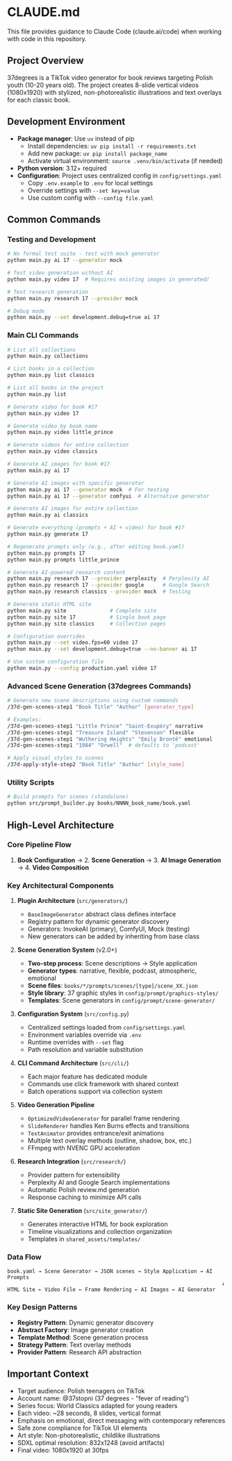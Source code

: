 # CLAUDE.md

This file provides guidance to Claude Code (claude.ai/code) when working with code in this repository.

## Project Overview

37degrees is a TikTok video generator for book reviews targeting Polish youth (10-20 years old). The project creates 8-slide vertical videos (1080x1920) with stylized, non-photorealistic illustrations and text overlays for each classic book.

## Development Environment

- **Package manager**: Use `uv` instead of pip
  - Install dependencies: `uv pip install -r requirements.txt`
  - Add new package: `uv pip install package_name`
  - Activate virtual environment: `source .venv/bin/activate` (if needed)
- **Python version**: 3.12+ required
- **Configuration**: Project uses centralized config in `config/settings.yaml`
  - Copy `.env.example` to `.env` for local settings
  - Override settings with `--set key=value`
  - Use custom config with `--config file.yaml`

## Common Commands

### Testing and Development
```bash
# No formal test suite - test with mock generator
python main.py ai 17 --generator mock

# Test video generation without AI
python main.py video 17  # Requires existing images in generated/

# Test research generation
python main.py research 17 --provider mock

# Debug mode
python main.py --set development.debug=true ai 17
```

### Main CLI Commands
```bash
# List all collections
python main.py collections

# List books in a collection
python main.py list classics

# List all books in the project
python main.py list

# Generate video for book #17
python main.py video 17

# Generate video by book name
python main.py video little_prince

# Generate videos for entire collection
python main.py video classics

# Generate AI images for book #17
python main.py ai 17

# Generate AI images with specific generator
python main.py ai 17 --generator mock  # For testing
python main.py ai 17 --generator comfyui  # Alternative generator

# Generate AI images for entire collection
python main.py ai classics

# Generate everything (prompts + AI + video) for book #17
python main.py generate 17

# Regenerate prompts only (e.g., after editing book.yaml)
python main.py prompts 17
python main.py prompts little_prince

# Generate AI-powered research content
python main.py research 17 --provider perplexity  # Perplexity AI
python main.py research 17 --provider google      # Google Search
python main.py research classics --provider mock  # Testing

# Generate static HTML site
python main.py site              # Complete site
python main.py site 17           # Single book page
python main.py site classics     # Collection pages

# Configuration overrides
python main.py --set video.fps=60 video 17
python main.py --set development.debug=true --no-banner ai 17

# Use custom configuration file
python main.py --config production.yaml video 17
```

### Advanced Scene Generation (37degrees Commands)
```bash
# Generate new scene descriptions using custom commands
/37d-gen-scenes-step1 "Book Title" "Author" [generator_type]

# Examples:
/37d-gen-scenes-step1 "Little Prince" "Saint-Exupéry" narrative
/37d-gen-scenes-step1 "Treasure Island" "Stevenson" flexible
/37d-gen-scenes-step1 "Wuthering Heights" "Emily Brontë" emotional
/37d-gen-scenes-step1 "1984" "Orwell"  # defaults to 'podcast'

# Apply visual styles to scenes
/37d-apply-style-step2 "Book Title" "Author" [style_name]
```

### Utility Scripts
```bash
# Build prompts for scenes (standalone)
python src/prompt_builder.py books/NNNN_book_name/book.yaml
```

## High-Level Architecture

### Core Pipeline Flow
1. **Book Configuration** → 2. **Scene Generation** → 3. **AI Image Generation** → 4. **Video Composition**

### Key Architectural Components

1. **Plugin Architecture** (`src/generators/`)
   - `BaseImageGenerator` abstract class defines interface
   - Registry pattern for dynamic generator discovery
   - Generators: InvokeAI (primary), ComfyUI, Mock (testing)
   - New generators can be added by inheriting from base class

2. **Scene Generation System** (v2.0+)
   - **Two-step process**: Scene descriptions → Style application
   - **Generator types**: narrative, flexible, podcast, atmospheric, emotional
   - **Scene files**: `books/*/prompts/scenes/[type]/scene_XX.json`
   - **Style library**: 37 graphic styles in `config/prompt/graphics-styles/`
   - **Templates**: Scene generators in `config/prompt/scene-generator/`

3. **Configuration System** (`src/config.py`)
   - Centralized settings loaded from `config/settings.yaml`
   - Environment variables override via `.env`
   - Runtime overrides with `--set` flag
   - Path resolution and variable substitution

4. **CLI Command Architecture** (`src/cli/`)
   - Each major feature has dedicated module
   - Commands use click framework with shared context
   - Batch operations support via collection system

5. **Video Generation Pipeline**
   - `OptimizedVideoGenerator` for parallel frame rendering
   - `SlideRenderer` handles Ken Burns effects and transitions
   - `TextAnimator` provides entrance/exit animations
   - Multiple text overlay methods (outline, shadow, box, etc.)
   - FFmpeg with NVENC GPU acceleration

6. **Research Integration** (`src/research/`)
   - Provider pattern for extensibility
   - Perplexity AI and Google Search implementations
   - Automatic Polish review.md generation
   - Response caching to minimize API calls

7. **Static Site Generation** (`src/site_generator/`)
   - Generates interactive HTML for book exploration
   - Timeline visualizations and collection organization
   - Templates in `shared_assets/templates/`

### Data Flow
```
book.yaml → Scene Generator → JSON scenes → Style Application → AI Prompts
                                                                     ↓
HTML Site ← Video File ← Frame Rendering ← AI Images ← AI Generator
```

### Key Design Patterns
- **Registry Pattern**: Dynamic generator discovery
- **Abstract Factory**: Image generator creation
- **Template Method**: Scene generation process
- **Strategy Pattern**: Text overlay methods
- **Provider Pattern**: Research API abstraction

## Important Context

- Target audience: Polish teenagers on TikTok
- Account name: @37stopni (37 degrees - "fever of reading")
- Series focus: World Classics adapted for young readers
- Each video: ~28 seconds, 8 slides, vertical format
- Emphasis on emotional, direct messaging with contemporary references
- Safe zone compliance for TikTok UI elements
- Art style: Non-photorealistic, childlike illustrations
- SDXL optimal resolution: 832x1248 (avoid artifacts)
- Final video: 1080x1920 at 30fps